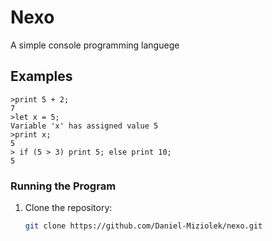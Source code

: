 # Nexo

A simple console programming languege


## Examples

    >print 5 + 2;
    7
    >let x = 5;
    Variable 'x' has assigned value 5
    >print x;
    5
    > if (5 > 3) print 5; else print 10;
    5

  
   


### Running the Program

1. Clone the repository:

   ```bash
   git clone https://github.com/Daniel-Miziolek/nexo.git
